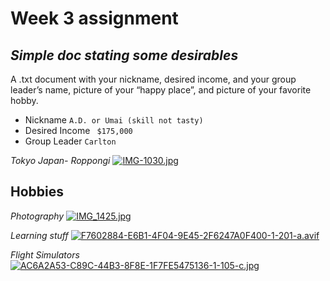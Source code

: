 # Week 3 assignment
## _Simple doc stating some desirables_

A .txt document with your nickname, desired income, and your group leader’s name, picture of your “happy place”, and picture of your favorite hobby.


- Nickname `A.D. or Umai (skill not tasty)`
- Desired Income ` $175,000`
- Group Leader `Carlton`

*Tokyo Japan- Roppongi*
[![IMG-1030.jpg](https://i.postimg.cc/fLVj9TBk/IMG-1030.jpg)](https://postimg.cc/1nZqxPxZ)

## Hobbies 
*Photography*
[![IMG_1425.jpg](https://i.postimg.cc/SRW8cqXB/IMG_1425.jpg)](https://postimg.cc/BPnXGrBp)

*Learning stuff*
[![F7602884-E6B1-4F04-9E45-2F6247A0F400-1-201-a.avif](https://i.postimg.cc/5tBjkcyr/F7602884-E6B1-4F04-9E45-2F6247A0F400-1-201-a.avif)](https://postimg.cc/sB2VvNpP)

*Flight Simulators*
[![AC6A2A53-C89C-44B3-8F8E-1F7FE5475136-1-105-c.jpg](https://i.postimg.cc/rwQfRpSz/AC6A2A53-C89C-44B3-8F8E-1F7FE5475136-1-105-c.jpg)](https://postimg.cc/cvtRV0kN)